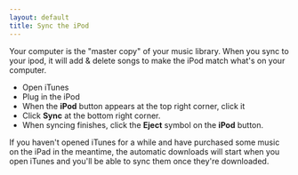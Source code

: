 ```yaml
---
layout: default
title: Sync the iPod
---
```


Your computer is the "master copy" of your music library. When you sync to your ipod, it will add & delete songs to make the iPod match what's on your computer.

- Open iTunes
- Plug in the iPod
- When the **iPod** button appears at the top right corner, click it
- Click **Sync** at the bottom right corner.
- When syncing finishes, click the **Eject** symbol on the **iPod** button.

If you haven't opened iTunes for a while and have purchased some music on the iPad in the meantime, the automatic downloads will start when you open iTunes and you'll be able to sync them once they're downloaded.